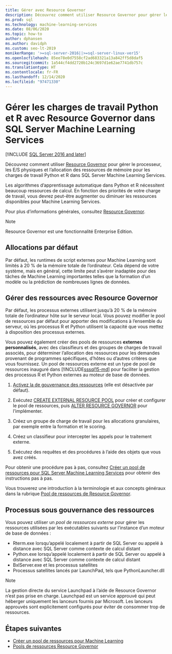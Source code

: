 ```yaml
---
title: Gérer avec Resource Governor
description: Découvrez comment utiliser Resource Governor pour gérer le processeur, les E/S physiques et l’allocation des ressources de mémoire pour les charges de travail Python et R dans SQL Server Machine Learning Services.
ms.prod: sql
ms.technology: machine-learning-services
ms.date: 08/06/2020
ms.topic: how-to
author: dphansen
ms.author: davidph
ms.custom: seo-lt-2019
monikerRange: '>=sql-server-2016||>=sql-server-linux-ver15'
ms.openlocfilehash: 85ee78e0d7558cf2ad683321a13a842ff5d8daf5
ms.sourcegitcommit: 1a544cf4dd2720b124c3697d1e62ae7741db757c
ms.translationtype: HT
ms.contentlocale: fr-FR
ms.lasthandoff: 12/14/2020
ms.locfileid: "97471330"
---
```

# <a name="manage-python-and-r-workloads-with-resource-governor-in-sql-server-machine-learning-services"></a>Gérer les charges de travail Python et R avec Resource Governor dans SQL Server Machine Learning Services
[!INCLUDE [SQL Server 2016 and later](../../includes/applies-to-version/sqlserver2016.md)]

Découvrez comment utiliser [Resource Governor](../../relational-databases/resource-governor/resource-governor.md) pour gérer le processeur, les E/S physiques et l’allocation des ressources de mémoire pour les charges de travail Python et R dans SQL Server Machine Learning Services.

Les algorithmes d’apprentissage automatique dans Python et R nécessitent beaucoup ressources de calcul. En fonction des priorités de votre charge de travail, vous devrez peut-être augmenter ou diminuer les ressources disponibles pour Machine Learning Services.

Pour plus d’informations générales, consultez [Resource Governor](../../relational-databases/resource-governor/resource-governor.md).

> [!NOTE] 
> Resource Governor est une fonctionnalité Enterprise Edition.

## <a name="default-allocations"></a>Allocations par défaut

Par défaut, les runtimes de script externes pour Machine Learning sont limités à 20 % de la mémoire totale de l’ordinateur. Cela dépend de votre système, mais en général, cette limite peut s’avérer inadaptée pour des tâches de Machine Learning importantes telles que la formation d’un modèle ou la prédiction de nombreuses lignes de données. 

## <a name="manage-resources-with-resource-governor"></a>Gérer des ressources avec Resource Governor
 
Par défaut, les processus externes utilisent jusqu’à 20 % de la mémoire totale de l’ordinateur hôte sur le serveur local. Vous pouvez modifier le pool de ressources par défaut pour apporter des modifications à l’ensemble du serveur, où les processus R et Python utilisent la capacité que vous mettez à disposition des processus externes.

Vous pouvez également créer des pools de ressources **externes personnalisés**, avec des classifieurs et des groupes de charges de travail associés, pour déterminer l’allocation des ressources pour les demandes provenant de programmes spécifiques, d’hôtes ou d’autres critères que vous fournissez. Un pool de ressources externe est un type de pool de ressources inauguré dans [!INCLUDE[sssql15-md](../../includes/sssql15-md.md)] pour faciliter la gestion des processus R et Python externes au moteur de base de données.

1. [Activez la de gouvernance des ressources](../../relational-databases/resource-governor/enable-resource-governor.md) (elle est désactivée par défaut).

2. Exécutez [CREATE EXTERNAL RESOURCE POOL](../../t-sql/statements/create-external-resource-pool-transact-sql.md) pour créer et configurer le pool de ressources, puis [ALTER RESOURCE GOVERNOR](../../t-sql/statements/alter-resource-governor-transact-sql.md) pour l’implémenter.

3. Créez un groupe de charge de travail pour les allocations granulaires, par exemple entre la formation et le scoring.

4. Créez un classifieur pour intercepter les appels pour le traitement externe.

5. Exécutez des requêtes et des procédures à l’aide des objets que vous avez créés.

Pour obtenir une procédure pas à pas, consultez [Créer un pool de ressources pour SQL Server Machine Learning Services](create-external-resource-pool.md) pour obtenir des instructions pas à pas.

Vous trouverez une introduction à la terminologie et aux concepts généraux dans la rubrique [Pool de ressources de Resource Governor](../../relational-databases/resource-governor/resource-governor-resource-pool.md).

## <a name="processes-under-resource-governance"></a>Processus sous gouvernance des ressources
  
 Vous pouvez utiliser un *pool de ressources externe* pour gérer les ressources utilisées par les exécutables suivants sur l’instance d’un moteur de base de données :

+ Rterm.exe lorsqu’appelé localement à partir de SQL Server ou appelé à distance avec SQL Server comme contexte de calcul distant
+ Python.exe lorsqu’appelé localement à partir de SQL Server ou appelé à distance avec SQL Server comme contexte de calcul distant
+ BxlServer.exe et les processus satellites
+ Processus satellites lancés par LaunchPad, tels que PythonLauncher.dll
  
> [!NOTE]
> La gestion directe du service Launchpad à l’aide de Resource Governor n’est pas prise en charge. Launchpad est un service approuvé qui peut héberger uniquement les lanceurs fournis par Microsoft. Les lanceurs approuvés sont explicitement configurés pour éviter de consommer trop de ressources.
  
## <a name="next-steps"></a>Étapes suivantes

+ [Créer un pool de ressources pour Machine Learning](create-external-resource-pool.md)
+ [Pools de ressources Resource Governor](../../relational-databases/resource-governor/resource-governor-resource-pool.md)